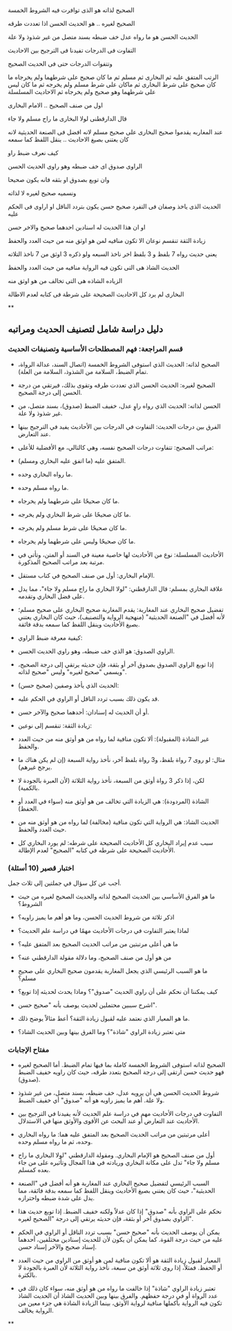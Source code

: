 الصحيح لذاته هو الذى توافرت فيه الشروط الخمسة

الصحيح لغيره .. هو الحديث الحسن اذا تعددت طرقه 

الحديث الحسن هو ما رواه عدل خف ضبطه بسند متصل من غير شذوذ ولا علة



التفاوت فى الدرجات تفيدنا فى الترجيح بين الاحاديث 

وتتفوات الدرجات حتى فى الحديث الصحيح

الرتب
المتفق عليه ثم
البخارى ثم
مسلم ثم
ما كان صحيح على شرطهما ولم يخرجاه 
ما كان صحيح على شرط البخارى 
ثم ماكان على شرط مسلم ولم يخرجه
ثم ما كان ليس على شرطهما وهو صحيح ولم يخرجاه
ثم الاحاديث المسلسلة 

اول من صنف الصحيح .. الامام البخارى 

قال الدارقطنى 
لولا البخارى ما راح مسلم ولا جاء 

عند المغاربه يقدموا صحيح البخارى على صحيح مسلم 
لانه افضل فى الصنعة الحديثية
لانه كان يعتنى بصيغ الاحاديث .. ينقل اللفظ كما سمعه 

كيف نعرف ضبط راو 

الراوى صدوق اى خف ضبطه وهو راوى الحديث الحسن

وان توبع بصدوق او بثقه فانه يكون صحيحا 

ونسميه صحيح لغيره لا لذاته 


الحديث الذى ياخذ وصفان فى التفرد صحيح حسن يكون بتردد الناقل او اراوى فى الحكم عليه 

او ان هذا الحديث له اسنادين احدهما صحيح والاخر حسن 

زيادة الثقة تنقسم نوعان 
الا تكون منافيه لمن هو اوثق منه من حيث العدد والحفظ 

يعنى حديث رواه 7 بلفظ و 3 بلفظ اخر ناخذ السبعه 
ولو ذكره 3 اوثق من 7 ناخذ التلاته 

الحديث الشاذ هى التى تكون فيه الرواية منافيه من حيث العدد والحفظ 

الزياده الشاذه هى التى تخالف من هو اوثق منه 

البخارى لم يرد كل الاحاديث الصحيحة على شرطة فى كتابه لعدم الاطالة

 







**  

## دليل دراسة شامل لتصنيف الحديث ومراتبه

### قسم المراجعة: فهم المصطلحات الأساسية وتصنيفات الحديث

- الصحيح لذاته: الحديث الذي استوفى الشروط الخمسة (اتصال السند، عدالة الرواة، تمام الضبط، السلامة من الشذوذ، السلامة من العلة).
    
- الصحيح لغيره: الحديث الحسن الذي تعددت طرقه وتقوى بذلك، فيرتقي من درجة الحسن إلى درجة الصحيح.
    
- الحسن لذاته: الحديث الذي رواه راوٍ عدل، خفيف الضبط (صدوق)، بسند متصل، من غير شذوذ ولا علة.
    
- الفرق بين درجات الحديث: التفاوت في الدرجات بين الأحاديث يفيد في الترجيح بينها عند التعارض.
    
- مراتب الصحيح: تتفاوت درجات الصحيح نفسه، وهي كالتالي، مع الأفضلية للأعلى:
    

- المتفق عليه (ما اتفق عليه البخاري ومسلم).
    
- ما رواه البخاري وحده.
    
- ما رواه مسلم وحده.
    
- ما كان صحيحًا على شرطهما ولم يخرجاه.
    
- ما كان صحيحًا على شرط البخاري ولم يخرجه.
    
- ما كان صحيحًا على شرط مسلم ولم يخرجه.
    
- ما كان صحيحًا وليس على شرطهما ولم يخرجاه.
    

- الأحاديث المسلسلة: نوع من الأحاديث لها خاصية معينة في السند أو المتن، وتأتي في مرتبة بعد مراتب الصحيح المذكورة.
    
- الإمام البخاري: أول من صنف الصحيح في كتاب مستقل.
    
- علاقة البخاري بمسلم: قال الدارقطني: "لولا البخاري ما راح مسلم ولا جاء"، مما يدل على فضل البخاري وتقدمه.
    
- تفضيل صحيح البخاري عند المغاربة: يقدم المغاربة صحيح البخاري على صحيح مسلم؛ لأنه أفضل في "الصنعة الحديثية" (منهجية الرواية والتصنيف)، حيث كان البخاري يعتني بصيغ الأحاديث وينقل اللفظ كما سمعه بدقة فائقة.
    
- كيفية معرفة ضبط الراوي:
    
- الراوي الصدوق: هو الذي خف ضبطه، وهو راوي الحديث الحسن.
    
- إذا توبع الراوي الصدوق بصدوق آخر أو بثقة، فإن حديثه يرتقي إلى درجة الصحيح، ويسمى "صحيح لغيره" وليس "صحيح لذاته".
    
- الحديث الذي يأخذ وصفين (صحيح حسن):
    
- قد يكون ذلك بسبب تردد الناقل أو الراوي في الحكم عليه.
    
- أو أن الحديث له إسنادان: أحدهما صحيح والآخر حسن.
    
- زيادة الثقة: تنقسم إلى نوعين:
    
- غير الشاذة (المقبولة): ألا تكون منافية لما رواه من هو أوثق منه من حيث العدد والحفظ.
    
- مثال: لو روى 7 رواة بلفظ، و3 رواة بلفظ آخر، نأخذ رواية السبعة (إن لم يكن هناك ما يرجح غيرهم).
    
- لكن، إذا ذكر 3 رواة أوثق من السبعة، نأخذ رواية الثلاثة (لأن العبرة بالجودة لا بالكمية).
    
- الشاذة (المردودة): هي الزيادة التي تخالف من هو أوثق منه (سواء في العدد أو الحفظ).
    
- الحديث الشاذ: هي الرواية التي تكون منافية (مخالفة) لما رواه من هو أوثق منه من حيث العدد والحفظ.
    
- سبب عدم إيراد البخاري كل الأحاديث الصحيحة على شرطه: لم يورد البخاري كل الأحاديث الصحيحة على شرطه في كتابه "الصحيح" لعدم الإطالة.
    

### اختبار قصير (10 أسئلة)

أجب عن كل سؤال في جملتين إلى ثلاث جمل.

- ما هو الفرق الأساسي بين الحديث الصحيح لذاته والحديث الصحيح لغيره من حيث الشروط؟
    
- اذكر ثلاثة من شروط الحديث الحسن، وما هو أهم ما يميز راويه؟
    
- لماذا يعتبر التفاوت في درجات الأحاديث مهمًا في دراسة علم الحديث؟
    
- ما هي أعلى مرتبتين من مراتب الحديث الصحيح بعد المتفق عليه؟
    
- من هو أول من صنف الصحيح، وما دلالة مقولة الدارقطني عنه؟
    
- ما هو السبب الرئيسي الذي يجعل المغاربة يقدمون صحيح البخاري على صحيح مسلم؟
    
- كيف يمكننا أن نحكم على أن راوي الحديث "صدوق"؟ وماذا يحدث لحديثه إذا توبع؟
    
- اشرح سببين محتملين لحديث يوصف بأنه "صحيح حسن".
    
- ما هو المعيار الذي نعتمد عليه لقبول زيادة الثقة؟ أعط مثالاً يوضح ذلك.
    
- متى تعتبر زيادة الراوي "شاذة"؟ وما الفرق بينها وبين الحديث الشاذ؟
    

### مفتاح الإجابات

- الصحيح لذاته استوفى الشروط الخمسة كاملة بما فيها تمام الضبط. أما الصحيح لغيره فهو حديث حسن ارتقى إلى درجة الصحيح بتعدد طرقه، حيث كان راويه خفيف الضبط (صدوق).
    
- شروط الحديث الحسن هي أن يرويه عدل، خف ضبطه، بسند متصل، من غير شذوذ ولا علة. أهم ما يميز راويه هو أنه "صدوق" أي خفيف الضبط.
    
- التفاوت في درجات الأحاديث مهم في دراسة علم الحديث لأنه يفيدنا في الترجيح بين الأحاديث عند التعارض أو عند البحث عن الأقوى والأوثق منها في الاستدلال.
    
- أعلى مرتبتين من مراتب الحديث الصحيح بعد المتفق عليه هما: ما رواه البخاري وحده، ثم ما رواه مسلم وحده.
    
- أول من صنف الصحيح هو الإمام البخاري. ومقولة الدارقطني "لولا البخاري ما راح مسلم ولا جاء" تدل على مكانة البخاري وريادته في هذا المجال وتأثيره على من جاء بعده كمسلم.
    
- السبب الرئيسي لتفضيل صحيح البخاري عند المغاربة هو أنه أفضل في "الصنعة الحديثية"، حيث كان يعتني بصيغ الأحاديث وينقل اللفظ كما سمعه بدقة فائقة، مما يدل على شدة ضبطه واحترازه.
    
- نحكم على الراوي بأنه "صدوق" إذا كان عدلاً ولكنه خفيف الضبط. إذا توبع حديث هذا الراوي بصدوق آخر أو بثقة، فإن حديثه يرتقي إلى درجة "الصحيح لغيره".
    
- يمكن أن يوصف الحديث بأنه "صحيح حسن" بسبب تردد الناقل أو الراوي في الحكم عليه من حيث درجة القوة. كما يمكن أن يكون لأن للحديث إسنادين مختلفين، أحدهما إسناد صحيح والآخر إسناد حسن.
    
- المعيار لقبول زيادة الثقة هو ألا تكون منافية لمن هو أوثق من الراوي من حيث العدد أو الحفظ. فمثلاً، إذا روى ثلاثة أوثق من سبعة، نأخذ رواية الثلاثة لأن العبرة بالجودة لا بالكثرة.
    
- تعتبر زيادة الراوي "شاذة" إذا خالفت ما رواه من هو أوثق منه، سواء كان ذلك في عدد الرواة أو في درجة حفظهم. والفرق بينها وبين الحديث الشاذ أن الحديث الشاذ تكون فيه الرواية بأكملها منافية لرواية الأوثق، بينما الزيادة الشاذة هي جزء معين من الرواية يخالف.
    

  
**












 


